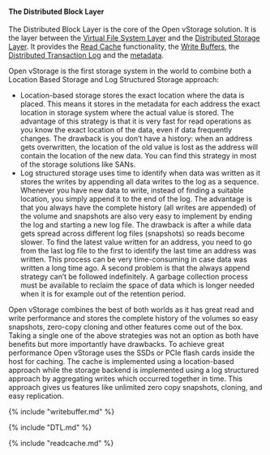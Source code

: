 
#### The Distributed Block Layer

The Distributed Block Layer is the core of the Open vStorage solution. It is the layer between the [Virtual File System Layer](../VirtualFileSystem/README.md) and the [Distributed Storage Layer](../ALBA/README.md). It provides the [Read Cache](#readcache) functionality, the [Write Buffers](#writebuffer), the [Distributed Transaction Log](#DTL) and the [metadata](#metadata).

Open vStorage is the first storage system in the world to combine both a Location Based Storage and Log Structured Storage approach:

* Location-based storage stores the exact location where the data is placed. This means it stores in the metadata for each address the exact location in storage system where the actual value is stored. The advantage of this strategy is that it is very fast for read operations as you know the exact location of the data, even if data frequently changes. The drawback is you don’t have a history: when an address gets overwritten, the location of the old value is lost as the address will contain the location of the new data. You can find this strategy in most of the storage solutions like SANs.
* Log structured storage uses time to identify when data was written as it stores the writes by appending all data writes to the log as a sequence. Whenever you have new data to write, instead of finding a suitable location, you simply append it to the end of the log. The advantage is that you always have the complete history (all writes are appended) of the volume and snapshots are also very easy to implement by ending the log and starting a new log file. The drawback is after a while data gets spread across different log files (snapshots) so reads become slower. To find the latest value written for an address, you need to go from the last log file to the first to identify the last time an address was written. This process can be very time-consuming in case data was written a long time ago. A second problem is that the always append strategy can’t be followed indefinitely. A garbage collection process must be available to reclaim the space of data which is longer needed when it is for example out of the retention period.

Open vStorage combines the best of both worlds as it has great read and write performance and stores the complete history of the volumes so easy snapshots, zero-copy cloning and other features come out of the box. Taking a single one of the above strategies was not an option as both have benefits but more importantly have drawbacks.  To achieve great performance Open vStorage uses the SSDs or PCIe flash cards inside the host for caching. The cache is implemented using a location-based approach while the storage backend is implemented using a log structured approach by aggregating writes which occurred together in time. This approach gives us features like unlimited zero copy snapshots, cloning, and easy replication.

{% include "writebuffer.md" %}

{% include "DTL.md" %}

{% include "readcache.md" %}
